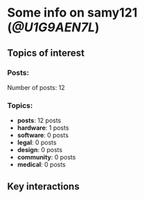 # Some info on samy121 (_@U1G9AEN7L_)


## Topics of interest

### Posts: 

Number of posts: 12

### Topics:

* __posts__: 12 posts
* __hardware__: 1 posts
* __software__: 0 posts
* __legal__: 0 posts
* __design__: 0 posts
* __community__: 0 posts
* __medical__: 0 posts

## Key interactions 

